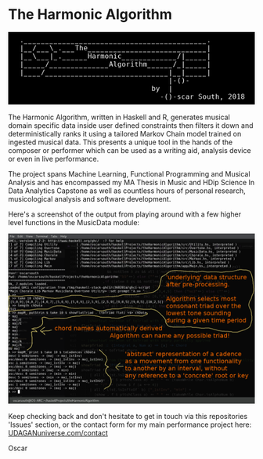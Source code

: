 # The Harmonic Algorithm

![Header](img/header.png)

The Harmonic Algorithm, written in Haskell and R, generates musical domain 
specific data inside user defined constraints then filters it down and 
deterministically ranks it using a tailored Markov Chain model trained on 
ingested musical data. This presents a unique tool in the hands of the 
composer or performer which can be used as a writing aid, analysis 
device or even in live performance. 

The project spans Machine Learning, Functional Programming and Musical 
Analysis and has encompassed my MA Thesis in Music and HDip Science In 
Data Analytics Capstone as well as countless hours of personal research, 
musicological analysis and software development.

Here's a screenshot of the output from playing around with a few higher 
level functions in the MusicData module:

![MusicData Screenshot](img/image.png)

Keep checking back and don't hesitate to get in touch via this 
repositories 'Issues' section, or the contact form for my main 
performance project here: [UDAGANuniverse.com/contact](https://www.UDAGANuniverse.com/contact)

Oscar